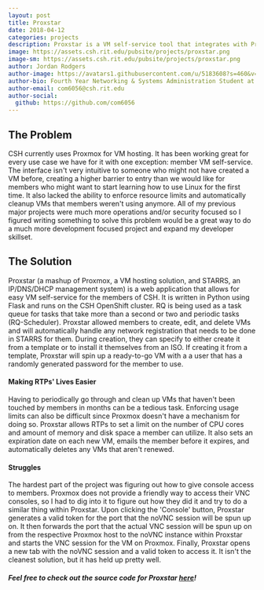 ```yaml
---
layout: post
title: Proxstar
date: 2018-04-12
categories: projects
description: Proxstar is a VM self-service tool that integrates with Proxmox and STARRS
image: https://assets.csh.rit.edu/pubsite/projects/proxstar.png
image-sm: https://assets.csh.rit.edu/pubsite/projects/proxstar.png
author: Jordan Rodgers
author-image: https://avatars1.githubusercontent.com/u/5183608?s=460&v=4
author-bio: Fourth Year Networking & Systems Administration Student at Rochester Institute of Technology
author-email: com6056@csh.rit.edu
author-social:
  github: https://github.com/com6056
---
```


## The Problem
CSH currently uses Proxmox for VM hosting. It has been working great for every use case we have for it with one exception: member VM self-service. The interface isn't very intuitive to someone who might not have created a VM before, creating a higher barrier to entry than we would like for members who might want to start learning how to use Linux for the first time. It also lacked the ability to enforce resource limits and automatically cleanup VMs that members weren't using anymore. All of my previous major projects were much more operations and/or security focused so I figured writing something to solve this problem would be a great way to do a much more development focused project and expand my developer skillset.

## The Solution
Proxstar (a mashup of Proxmox, a VM hosting solution, and STARRS, an IP/DNS/DHCP management system) is a web application that allows for easy VM self-service for the members of CSH. It is written in Python using Flask and runs on the CSH OpenShift cluster. RQ is being used as a task queue for tasks that take more than a second or two and periodic tasks (RQ-Scheduler). Proxstar allowed members to create, edit, and delete VMs and will automatically handle any network registration that needs to be done in STARRS for them. During creation, they can specify to either create it from a template or to install it themselves from an ISO. If creating it from a template, Proxstar will spin up a ready-to-go VM with a a user that has a randomly generated password for the member to use.

#### Making RTPs' Lives Easier
Having to periodically go through and clean up VMs that haven't been touched by members in months can be a tedious task. Enforcing usage limits can also be difficult since Proxmox doesn't have a mechanism for doing so. Proxstar allows RTPs to set a limit on the number of CPU cores and amount of memory and disk space a member can utilize. It also sets an expiration date on each new VM, emails the member before it expires, and automatically deletes any VMs that aren't renewed.

#### Struggles
The hardest part of the project was figuring out how to give console access to members. Proxmox does not provide a friendly way to access their VNC consoles, so I had to dig into it to figure out how they did it and try to do a similar thing within Proxstar. Upon clicking the 'Console' button, Proxstar generates a valid token for the port that the noVNC session will be spun up on. It then forwards the port that the actual VNC session will be spun up on from the respective Proxmox host to the noVNC instance within Proxstar and starts the VNC session for the VM on Proxmox. Finally, Proxstar opens a new tab with the noVNC session and a valid token to access it. It isn't the cleanest solution, but it has held up pretty well.

##### Feel free to check out the source code for Proxstar [here](https://github.com/com6056/proxstar)!
